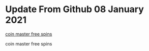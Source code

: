 # Update From Github 08 January 2021

[coin master free spins](https://1coinmasterofficial.blogspot.com)
      
coin master free spins
